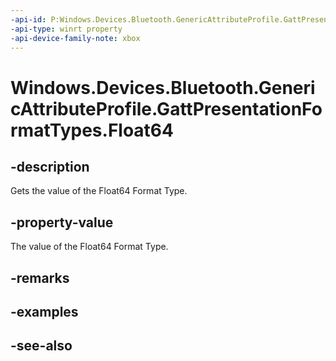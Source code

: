 ```yaml
---
-api-id: P:Windows.Devices.Bluetooth.GenericAttributeProfile.GattPresentationFormatTypes.Float64
-api-type: winrt property
-api-device-family-note: xbox
---
```


<!-- Property syntax
public byte Float64 { get; }
-->

# Windows.Devices.Bluetooth.GenericAttributeProfile.GattPresentationFormatTypes.Float64

## -description
Gets the value of the Float64 Format Type.

## -property-value
The value of the Float64 Format Type.

## -remarks

## -examples

## -see-also
